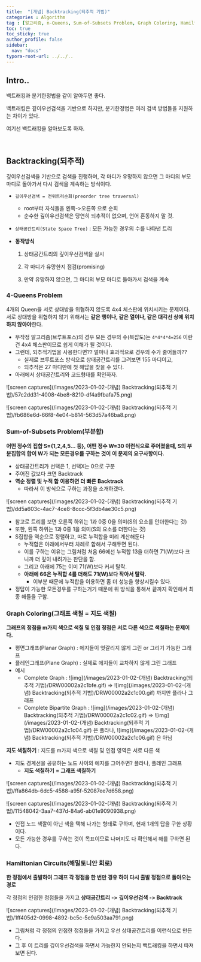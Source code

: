 ```yaml
---
title:  "[개념] Backtracking(되추적 기법)"
categories : Algorithm
tag : [알고리즘, n-Queens, Sum-of-Subsets Problem, Graph Coloring, Hamiltonian Circuits, 부분합, 그래프 색칠, 해밀토니안 회로]
toc: true
toc_sticky: true
author_profile: false
sidebar:
  nav: "docs"
typora-root-url: ../../..
---
```




## Intro..

백트래킹과 분기한정법을 같이 알아두면 좋다.

백트래킹은 깊이우선검색을 기반으로 하지만, 분기한정법은 여러 검색 방법들을 지원하는 차이가 있다.

여기선 백트래킹을 알아보도록 하자.

<br>

## Backtracking(되추적)

깊이우선검색을 기반으로 검색을 진행하며, 각 마디가 유망하지 않으면 그 마디의 부모 마디로 돌아가서 다시 검색을 계속하는 방식이다.

* `깊이우선검색 = 전위트리순회(preorder tree traversal)`

  * root부터 자식들을 왼쪽->오른쪽 으로 순회
  * 순수한 깊이우선검색은 당연히 되추적이 없으며, 언어 혼동하지 말 것.

* `상태공간트리(State Space Tree)` : 모든 가능한 경우의 수를 나타낸 트리

* **동작방식**

  1) 상태공간트리의 깊이우선검색을 실시

  2) 각 마디가 유망한지 점검(promising)

  3) 만약 유망하지 않으면, 그 마디의 부모 마디로 돌아가서 검색을 계속



### 4-Queens Problem

4개의 Queen을 서로 상대방을 위협하지 않도록 4x4 체스판에 위치시키는 문제이다.   
서로 상대방을 위협하지 않기 위해서는 **같은 행이나, 같은 열이나, 같은 대각선 상에 위치하지 않아야**한다.

* 무작정 알고리즘(브루트포스)의 경우 모든 경우의 수(복잡도)는 `4*4*4*4=256` 이란건 4x4 체스판이므로 쉽게 이해가 될 것이다.
* 그런데, 되추적기법을 사용한다면?? 얼마나 효과적으로 경우의 수가 줄어들까??
  * 실제로 브루트포스 방식으로 상태공간트리를 그려보면 155 마디이고,
  * 되추적은 27 마디만에 첫 해답을 찾을 수 있다.
* 아래에서 상태공간트리와 코드형태를 확인하자.



![screen captures](/images/2023-01-02-(개념) Backtracking(되추적 기법)/57c2dd31-4008-4be8-8210-df4a9fbafa75.png)

![screen captures](/images/2023-01-02-(개념) Backtracking(되추적 기법)/fb686e6d-66f8-4e04-b814-563d57a46ba8.png)



### Sum-of-Subsets Problem(부분합)

**어떤 정수의 집합 S={1,2,4,5... 등}, 어떤 정수 W=30 이런식으로 주어졌을때, S의 부분집합의 합이 W가 되는 모든경우를 구하는 것이 이 문제의 요구사항이다.**

* 상태공간트리가 선택은 1, 선택X는 0으로 구분
* 주어진 값보다 크면 Backtrack
* **역순 정렬 및 누적 합 이용하면 더 빠른** **Backtrack**
  * 따라서 이 방식으로 구하는 과정을 소개하겠다.



![screen captures](/images/2023-01-02-(개념) Backtracking(되추적 기법)/dd5a603c-4ac7-4ce8-8ccc-5f3db4ae30c5.png)

* 참고로 트리를 보면 오른쪽 하위는 1과 0중 0을 의미(S의 요소를 안더한다는 것)
* 또한, 왼쪽 하위는 1과 0중 1을 의미(S의 요소를 더한다는 것)
* S집합을 역순으로 정렬하고, 따로 누적합을 미리 계산해둔다
  * 누적합은 아래에서부터 차례로 합해서 구해두면 된다.
  * 이를 구하는 이유는 그림처럼 처음 66에선 누적합 13을 더하면 71(W)보다 크니까 더 깊이 내려가는 판단을 함.
  * 그리고 아래에 75는 이미 71(W)보다 커서 탈락.
  * **아래에 66은 누적합 4를 더해도 71(W)보다 작아서 탈락.**
    * 이부분 때문에 누적합을 이용하면 좀 더 성능을 향상시킬수 있다.
* 정답이 가능한 모든경우를 구하는거기 때문에 위 방식을 통해서 끝까지 확인해서 최종 해들을 구함.



### Graph Coloring(그래프 색칠 = 지도 색칠)

**그래프의 정점을 m가지 색으로 색칠 및 인접 정점은 서로 다른 색으로 색칠하는 문제이다.**

* 평면그래프(Planar Graph) : 에지들이 엇갈리지 않게 그린 or 그리기 가능한 그래프
* 플레인그래프(Plane Graph) : 실제로 에지들이 교차하지 않게 그린 그래프
* 예시
  * Complete Graph :   ![img](/images/2023-01-02-(개념) Backtracking(되추적 기법)/DRW00002a2c1bfe.gif)   =>   ![img](/images/2023-01-02-(개념) Backtracking(되추적 기법)/DRW00002a2c1c00.gif)  까지만 플라나 그래프
  * Complete Bipartite Graph :   ![img](/images/2023-01-02-(개념) Backtracking(되추적 기법)/DRW00002a2c1c02.gif)   =>   ![img](/images/2023-01-02-(개념) Backtracking(되추적 기법)/DRW00002a2c1c04.gif)  은 플라나,   ![img](/images/2023-01-02-(개념) Backtracking(되추적 기법)/DRW00002a2c1c06.gif)  은 아님



**지도 색칠하기** : 지도를 m가지 색으로 색칠 및 인접 영역은 서로 다른 색

* 지도 경계선을 공유하는 노드 사이의 에지를 그어주면? 플라나, 플레인 그래프
  * **지도 색칠하기** **=** **그래프 색칠하기**



![screen captures](/images/2023-01-02-(개념) Backtracking(되추적 기법)/ffa864db-6dc5-4588-a95f-52087ee7d658.png)

![screen captures](/images/2023-01-02-(개념) Backtracking(되추적 기법)/11548042-3aa7-437d-84a6-ab01e9090938.png)

* 인접 노드 색깔이 아닌 색을 택해 나가는 형태로 구하며, 현재 1개의 답을 구한 상황이다.
* 모든 가능한 경우를 구하는 것이 목표이므로 나머지도 다 확인해서 해를 구하면 된다.



### **Hamiltonian Circuits**(해밀토니안 회로)

**한 정점에서 출발하여 그래프 각 정점을 한 번만 경유 하여 다시 출발 정점으로 돌아오는 경로**

각 정점의 인접한 정점들을 가지고 **상태공간트리** **->** **깊이우선검색** **-> Backtrack**



![screen captures](/images/2023-01-02-(개념) Backtracking(되추적 기법)/1ff405d2-0998-4892-bc5c-5e9a503aa791.png)

* 그림처럼 각 정점의 인접한 정점들을 가지고 우선 상태공간트리를 이런식으로 만든다.
* 그 후 이 트리를 깊이우선검색을 하면서 가능한지 안되는지 백트래킹을 하면서 따져보면 된다.

